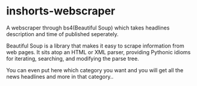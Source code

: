 # inshorts-webscraper
A webscraper through bs4(Beautiful Soup) which takes headlines description and time of published seperately.

Beautiful Soup is a library that makes it easy to scrape information from web pages. It sits atop an HTML or XML parser, providing Pythonic idioms for iterating, searching, and modifying the parse tree.

You can even put here which category you want and you will get all the news headlines and more in that category..
